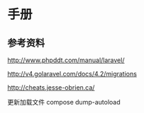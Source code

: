 # 手册

## 参考资料
http://www.phpddt.com/manual/laravel/

http://v4.golaravel.com/docs/4.2/migrations

http://cheats.jesse-obrien.ca/

更新加载文件
compose dump-autoload
